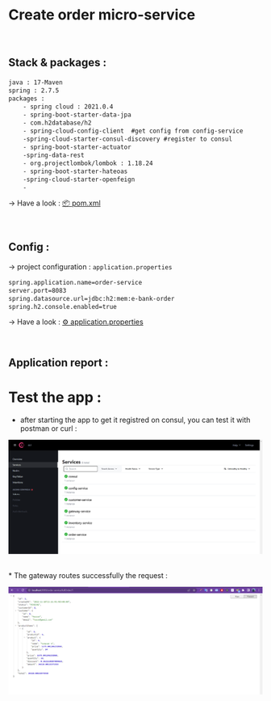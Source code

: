 # Create order micro-service
<br>

## Stack & packages :
```
java : 17-Maven
spring : 2.7.5
packages : 
    - spring cloud : 2021.0.4
    - spring-boot-starter-data-jpa
    - com.h2database/h2
    - spring-cloud-config-client  #get config from config-service
    -spring-cloud-starter-consul-discovery #register to consul
    - spring-boot-starter-actuator   
    -spring-data-rest
    - org.projectlombok/lombok : 1.18.24
    - spring-boot-starter-hateoas
    -spring-cloud-starter-openfeign
    -
```
-> Have a look : [📦 pom.xml ](./pom.xml)

<br>

## Config :
-> project configuration : `application.properties`
```
spring.application.name=order-service
server.port=8083
spring.datasource.url=jdbc:h2:mem:e-bank-order
spring.h2.console.enabled=true
```
-> Have a look : [⚙ application.properties ](./src/main/resources/application.properties)

<br>

## Application report :



# Test the app :

* after starting the app to get it registred on consul, you can test it with postman or curl :

<p align="center">
    <img src="./imgs/1.png">
</p>
<br>
* The gateway routes successfully the request :

<p align="center">
    <img src="./imgs/2.png">
</p>

<br>
